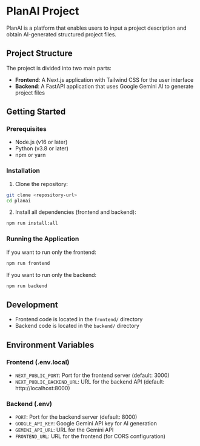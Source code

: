 # PlanAI Project

PlanAI is a platform that enables users to input a project description and obtain AI-generated structured project files.

## Project Structure

The project is divided into two main parts:

- **Frontend**: A Next.js application with Tailwind CSS for the user interface
- **Backend**: A FastAPI application that uses Google Gemini AI to generate project files

## Getting Started

### Prerequisites

- Node.js (v16 or later)
- Python (v3.8 or later)
- npm or yarn

### Installation

1. Clone the repository:
```bash
git clone <repository-url>
cd planai
```

2. Install all dependencies (frontend and backend):
```bash
npm run install:all
```

### Running the Application

If you want to run only the frontend:
```bash
npm run frontend
```

If you want to run only the backend:
```bash
npm run backend
```

## Development

- Frontend code is located in the `frontend/` directory
- Backend code is located in the `backend/` directory

## Environment Variables

### Frontend (.env.local)
- `NEXT_PUBLIC_PORT`: Port for the frontend server (default: 3000)
- `NEXT_PUBLIC_BACKEND_URL`: URL for the backend API (default: http://localhost:8000)

### Backend (.env)
- `PORT`: Port for the backend server (default: 8000)
- `GOOGLE_API_KEY`: Google Gemini API key for AI generation
- `GEMINI_API_URL`: URL for the Gemini API
- `FRONTEND_URL`: URL for the frontend (for CORS configuration)
